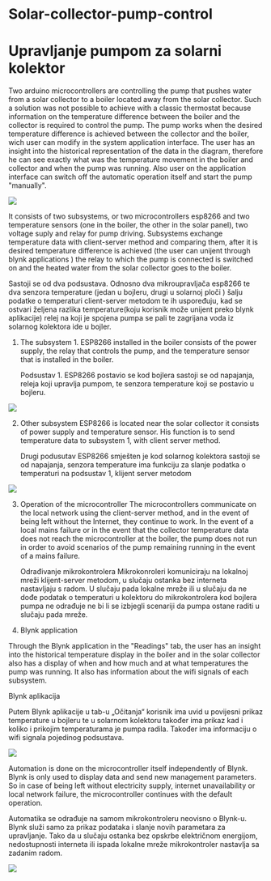 # Solar-collector-pump-control
# Upravljanje pumpom za solarni kolektor 

Two arduino microcontrollers are controlling the pump that pushes water from a solar collector to a boiler located away from the solar collector. Such a solution was not possible to achieve with a classic thermostat because information on the temperature difference between the boiler and the collector is required to control the pump.  The pump works when the desired temperature difference is achieved between the collector and the boiler, wich user can modify in the system application interface. The user has an insight into the historical representation of the data in the diagram, therefore he can see exactly what was the temperature movement in the boiler and collector and when the pump was running.  Also user on the application interface can switch off the automatic operation itself and start the pump "manually".


![](Images/IMG_2178.jpg)

It consists of two subsystems, or two microcontrollers esp8266 and two temperature sensors (one in the boiler, the other in the solar panel), two voltage suply and relay for pump driving.  Subsystems exchange temperature data with client-server method and comparing them, after it is desired temperature difference is achieved (the user can unijent through blynk applications ) the relay to which the pump is connected is switched on and the heated water from the solar collector goes to the boiler.

Sastoji se od dva podsustava. Odnosno dva mikroupravljača esp8266 te dva senzora temperature (jedan u bojleru, drugi u solarnoj ploči ) šalju podatke o temperaturi client-server metodom te ih uspoređuju, kad se ostvari željena razlika temperature(koju korisnik može unijent preko blynk aplikacije) relej na koji je spojena  pumpa se pali te zagrijana voda iz solarnog kolektora ide u bojler. 

1. The subsystem 1. ESP8266 installed in the boiler consists of the power supply, the relay that controls the pump, and the temperature sensor that is installed in the boiler.

   Podsustav 1. ESP8266 postavio se kod bojlera  sastoji se od napajanja, releja koji upravlja pumpom, te senzora temperature koji se postavio u bojleru.

![](Images/IMG_4781.jpg)

2. Other subsystem ESP8266 is located near the solar collector it consists of power supply and temperature sensor. His function is to send temperature data to subsystem 1, with client server method.

   Drugi podusutav ESP8266 smješten je kod solarnog kolektora sastoji se od napajanja, senzora temperature  ima funkciju za slanje podatka o temperaturi na podsustav 1, klijent server metodom
   
![](Images/IMG_2182.jpg)

3. Operation of the microcontroller
The microcontrollers communicate on the local network using the client-server method, and in the event of being left without the Internet, they continue to work. In the event of a local mains failure or in the event that the collector temperature data does not reach the microcontroller at the boiler, the pump does not run in order to avoid scenarios of the pump remaining running in the event of a mains failure.

   Odrađivanje mikrokontrolera
Mikrokonroleri komuniciraju na lokalnoj mreži klijent-server metodom, u slučaju ostanka bez interneta nastavljaju s radom. U slučaju pada lokalne mreže ili u slučaju da ne dođe podatak o temperaturi u kolektoru do mikrokontrolera kod bojlera pumpa ne odrađuje ne bi li se izbjegli scenariji da pumpa ostane raditi u slučaju pada mreže.  

4. Blynk application

Through the Blynk application in the "Readings" tab, the user has an insight into the historical temperature display in the boiler and in the solar collector also has a display of when and how much and at what temperatures the pump was running. It also has information about the wifi signals of each subsystem.
 
  Blynk aplikacija
  
Putem Blynk aplikacije  u tab-u „Očitanja“ korisnik ima uvid u povijesni prikaz temperature u bojleru te u solarnom kolektoru također ima prikaz  kad i koliko i prikojim temperaturama je pumpa radila.  Također ima informaciju o wifi signala pojedinog podsustava.

![](Images/WhatsApp%20Image%202021-01-11%20at%2012.42.48.jpeg)

Automation is done on the microcontroller itself independently of Blynk. Blynk is only used to display data and send new management parameters. So in case of being left without electricity supply, internet unavailability or local network failure, the microcontroller continues with the default operation.

Automatika se odrađuje na samom mikrokontroleru neovisno o Blynk-u. Blynk služi samo za prikaz podataka i slanje novih parametara za upravljanje. Tako da u slučaju ostanka bez opskrbe električnom energijom, nedostupnosti interneta ili ispada lokalne mreže mikrokontroler nastavlja sa zadanim radom.

![](Images/WhatsApp%20Image%202021-01-11%20at%2015.54.48.jpeg)


